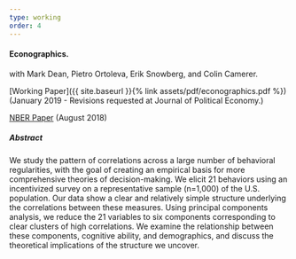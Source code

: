 ```yaml
---
type: working
order: 4
---
```


#### Econographics.

with Mark Dean, Pietro Ortoleva, Erik Snowberg, and Colin Camerer.

[Working Paper]({{ site.baseurl }}{% link assets/pdf/econographics.pdf %}) (January 2019 - Revisions requested at Journal of Political Economy.)

[NBER Paper](https://www.nber.org/papers/w24931) (August 2018)

##### Abstract

We study the pattern of correlations across a large number of
behavioral regularities, with the goal of creating an empirical
basis for more comprehensive theories of decision-making. We
elicit 21 behaviors using an incentivized survey on a
representative sample (n=1,000) of the U.S. population. Our
data show a clear and relatively simple structure underlying
the correlations between these measures. Using principal
components analysis, we reduce the 21 variables to six
components corresponding to clear clusters of high correlations.
We examine the relationship between these components, cognitive
ability, and demographics, and discuss the theoretical
implications of the structure we uncover.
